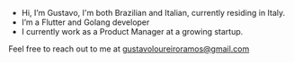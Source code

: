- Hi, I’m Gustavo, I'm both Brazilian and Italian, currently residing in Italy.
- I’m a Flutter and Golang developer
- I currently work as a Product Manager at a growing startup.

Feel free to reach out to me at gustavoloureiroramos@gmail.com
